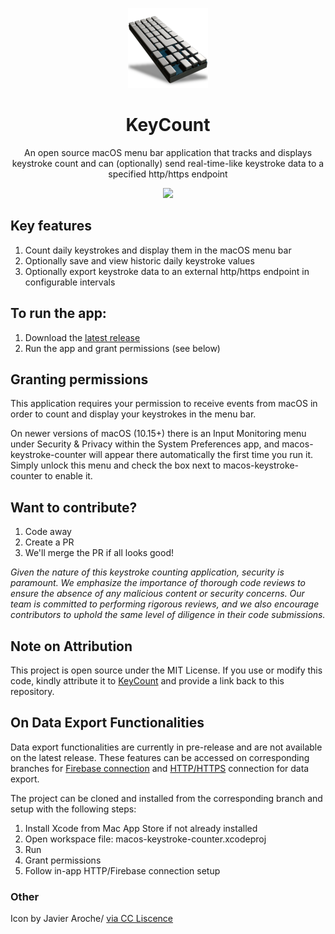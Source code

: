 <p align="center">
  <img width="128" src="macos-keystroke-counter/Assets.xcassets/icon_512x512@2x.png">
</p>

<h1 align="center">KeyCount</h1>

<p align="center">
  An open source macOS menu bar application that tracks and displays keystroke count and can (optionally) send real-time-like keystroke data to a specified http/https endpoint
</p>

<p align="center">
  <img src="https://media.giphy.com/media/v1.Y2lkPTc5MGI3NjExaHFsaDJyZHZ6dmtxMnI3MG1qc2M4bXZpOTBrZGl1c3ljMmhnaWYzOSZlcD12MV9pbnRlcm5hbF9naWZfYnlfaWQmY3Q9Zw/WB1Y5VlmofpfQwjpZt/source.gif">
</p>

## Key features
1. Count daily keystrokes and display them in the macOS menu bar
2. Optionally save and view historic daily keystroke values
3. Optionally export keystroke data to an external http/https endpoint in configurable intervals

## To run the app:
1. Download the [latest release](https://github.com/MarcusDelvecchio/KeyCount/releases#latest)
2. Run the app and grant permissions (see below)

## Granting permissions
This application requires your permission to receive events from macOS in order to count and display your keystrokes in the menu bar.

On newer versions of macOS (10.15+) there is an Input Monitoring menu under Security & Privacy within the System Preferences app, and macos-keystroke-counter will appear there automatically the first time you run it. Simply unlock this menu and check the box next to macos-keystroke-counter to enable it.

## Want to contribute?
1. Code away
2. Create a PR
3. We'll merge the PR if all looks good!

_Given the nature of this keystroke counting application, security is paramount. We emphasize the importance of thorough code reviews to ensure the absence of any malicious content or security concerns. Our team is committed to performing rigorous reviews, and we also encourage contributors to uphold the same level of diligence in their code submissions._

## Note on Attribution
This project is open source under the MIT License. If you use or modify this code, kindly attribute it to [KeyCount](https://github.com/MarcusDelvecchio/KeyCount) and provide a link back to this repository.

## On Data Export Functionalities
Data export functionalities are currently in pre-release and are not available on the latest release. These features can be accessed on corresponding branches for [Firebase connection](https://github.com/MarcusDelvecchio/KeyCount/tree/environment/firebase) and [HTTP/HTTPS](https://github.com/MarcusDelvecchio/KeyCount/tree/environment/http) connection for data export.

The project can be cloned and installed from the corresponding branch and setup with the following steps:
1. Install Xcode from Mac App Store if not already installed
2. Open workspace file: macos-keystroke-counter.xcodeproj
3. Run
4. Grant permissions
5. Follow in-app HTTP/Firebase connection setup

### Other
Icon by Javier Aroche/ [via CC Liscence](https://creativecommons.org/licenses/by/4.0/)


